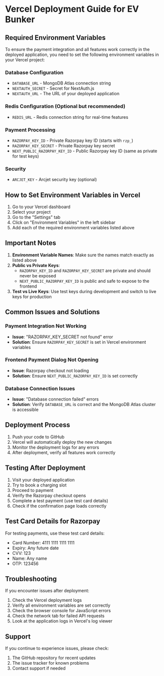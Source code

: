 # Vercel Deployment Guide for EV Bunker

## Required Environment Variables

To ensure the payment integration and all features work correctly in the deployed application, you need to set the following environment variables in your Vercel project:

### Database Configuration
- `DATABASE_URL` - MongoDB Atlas connection string
- `NEXTAUTH_SECRET` - Secret for NextAuth.js
- `NEXTAUTH_URL` - The URL of your deployed application

### Redis Configuration (Optional but recommended)
- `REDIS_URL` - Redis connection string for real-time features

### Payment Processing
- `RAZORPAY_KEY_ID` - Private Razorpay key ID (starts with `rzp_`)
- `RAZORPAY_KEY_SECRET` - Private Razorpay key secret
- `NEXT_PUBLIC_RAZORPAY_KEY_ID` - Public Razorpay key ID (same as private for test keys)

### Security
- `ARCJET_KEY` - Arcjet security key (optional)

## How to Set Environment Variables in Vercel

1. Go to your Vercel dashboard
2. Select your project
3. Go to the "Settings" tab
4. Click on "Environment Variables" in the left sidebar
5. Add each of the required environment variables listed above

## Important Notes

1. **Environment Variable Names**: Make sure the names match exactly as listed above
2. **Public vs Private Keys**: 
   - `RAZORPAY_KEY_ID` and `RAZORPAY_KEY_SECRET` are private and should never be exposed
   - `NEXT_PUBLIC_RAZORPAY_KEY_ID` is public and safe to expose to the frontend
3. **Test vs Live Keys**: Use test keys during development and switch to live keys for production

## Common Issues and Solutions

### Payment Integration Not Working
- **Issue**: "RAZORPAY_KEY_SECRET not found" error
- **Solution**: Ensure `RAZORPAY_KEY_SECRET` is set in Vercel environment variables

### Frontend Payment Dialog Not Opening
- **Issue**: Razorpay checkout not loading
- **Solution**: Ensure `NEXT_PUBLIC_RAZORPAY_KEY_ID` is set correctly

### Database Connection Issues
- **Issue**: "Database connection failed" errors
- **Solution**: Verify `DATABASE_URL` is correct and the MongoDB Atlas cluster is accessible

## Deployment Process

1. Push your code to GitHub
2. Vercel will automatically deploy the new changes
3. Monitor the deployment logs for any errors
4. After deployment, verify all features work correctly

## Testing After Deployment

1. Visit your deployed application
2. Try to book a charging slot
3. Proceed to payment
4. Verify the Razorpay checkout opens
5. Complete a test payment (use test card details)
6. Check if the confirmation page loads correctly

## Test Card Details for Razorpay

For testing payments, use these test card details:
- Card Number: 4111 1111 1111 1111
- Expiry: Any future date
- CVV: 123
- Name: Any name
- OTP: 123456

## Troubleshooting

If you encounter issues after deployment:

1. Check the Vercel deployment logs
2. Verify all environment variables are set correctly
3. Check the browser console for JavaScript errors
4. Check the network tab for failed API requests
5. Look at the application logs in Vercel's log viewer

## Support

If you continue to experience issues, please check:
1. The GitHub repository for recent updates
2. The issue tracker for known problems
3. Contact support if needed